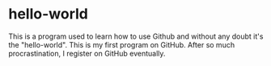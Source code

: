 # hello-world
This is a program used to learn how to use Github and without any doubt it's the "hello-world".
This is my first program on GitHub. After so much procrastination, I register on GitHub eventually.
